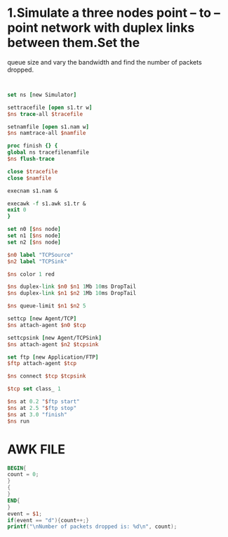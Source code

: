 # 1.Simulate a three nodes point – to – point network with duplex links between them.Set the
queue size and vary the bandwidth and find the number of packets dropped.
```tcl


set ns [new Simulator]

settracefile [open s1.tr w]
$ns trace-all $tracefile

setnamfile [open s1.nam w]
$ns namtrace-all $namfile

proc finish {} {
global ns tracefilenamfile
$ns flush-trace

close $tracefile
close $namfile

execnam s1.nam &

execawk -f s1.awk s1.tr &
exit 0
}

set n0 [$ns node]
set n1 [$ns node]
set n2 [$ns node]

$n0 label "TCPSource"
$n2 label "TCPSink"

$ns color 1 red

$ns duplex-link $n0 $n1 1Mb 10ms DropTail
$ns duplex-link $n1 $n2 1Mb 10ms DropTail

$ns queue-limit $n1 $n2 5

settcp [new Agent/TCP]
$ns attach-agent $n0 $tcp

settcpsink [new Agent/TCPSink]
$ns attach-agent $n2 $tcpsink

set ftp [new Application/FTP]
$ftp attach-agent $tcp

$ns connect $tcp $tcpsink

$tcp set class_ 1

$ns at 0.2 "$ftp start"
$ns at 2.5 "$ftp stop"
$ns at 3.0 "finish"
$ns run
```
# AWK FILE
```awk
BEGIN{
count = 0;
}
{
}
END{
}
event = $1;
if(event == "d"){count++;}
printf("\nNumber of packets dropped is: %d\n", count);
```
